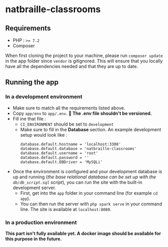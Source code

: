 # natbraille-classrooms

## Requirements
* PHP : `>= 7.2`
* Composer

When first cloning the project to your machine, please run `composer update` in the app folder since `vendor` is gitignored. This will ensure that you locally have all the dependencies needed and that they are up to date.

## Running the app
### In a development environment
* Make sure to match all the requirements listed above.
* Copy `app/env` to `app/.env`. **🚨 The .env file shouldn't be versioned.**
* Fill ine that file : 
    * `CI_ENVIRONMENT` should be set to `development`
    * Make sure to fill in the **Database** section. An example development setup would look like :
        ```.dotenv
        database.default.hostname = 'localhost:3308'
        database.default.database = 'natbraille-classrooms'
        database.default.username = 'root'
        database.default.password = ''
        database.default.DBDriver = 'MySQLi'
        ```
* Once the environment is configured and your development database is up and running (*the base relational database can be set up with the `db/db_script.sql` script*), you can run the site with the built-in development server.
    * First, get into the `app` folder in your command line (for example `cd app`).
    * You can then run the server with `php spark serve` in your command line. The site is available at `localhost:8080`.
### In a production environment
**This part isn't fully available yet. A docker image should be available for this purpose in the future.**
